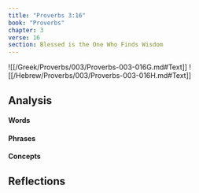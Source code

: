 ```yaml
---
title: "Proverbs 3:16"
book: "Proverbs"
chapter: 3
verse: 16
section: Blessed is the One Who Finds Wisdom
---
```

![[/Greek/Proverbs/003/Proverbs-003-016G.md#Text]]
![[/Hebrew/Proverbs/003/Proverbs-003-016H.md#Text]]

## Analysis

#### Words

#### Phrases

#### Concepts

## Reflections
